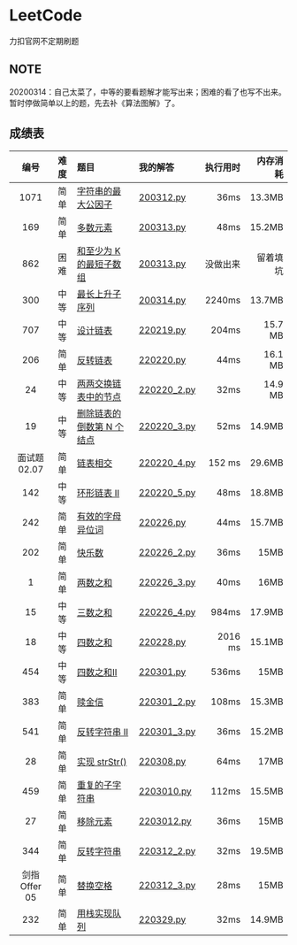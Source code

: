 # LeetCode
力扣官网不定期刷题
## NOTE
20200314：自己太菜了，中等的要看题解才能写出来；困难的看了也写不出来。暂时停做简单以上的题，先去补《算法图解》了。
## 成绩表
| 编号 | 难度 | 题目 | 我的解答 | 执行用时 | 内存消耗 |
|:----:|:----:|:-----|:---------|---------:|---------:|
|1071|简单|[字符串的最大公因子](https://leetcode-cn.com/problems/greatest-common-divisor-of-strings/)|[200312.py](Code/200312.py)|36ms|13.3MB|
|169|简单|[多数元素](https://leetcode-cn.com/problems/majority-element/)|[200313.py](Code/200313.py)|48ms|15.2MB|
|862|困难|[和至少为 K 的最短子数组](https://leetcode-cn.com/problems/shortest-subarray-with-sum-at-least-k/)|[200313.py](Code/200313.py)|没做出来|留着填坑|
|300|中等|[最长上升子序列](https://leetcode-cn.com/problems/longest-increasing-subsequence/)|[200314.py](Code/200314.py)|2240ms|13.7MB|
|707|中等|[设计链表](https://leetcode-cn.com/problems/design-linked-list/)|[220219.py](Code/220219.py)|204ms|15.7 MB|
|206|简单|[反转链表](https://leetcode-cn.com/problems/reverse-linked-list/)|[220220.py](Code/220220.py)|44ms|16.1 MB|
|24|中等|[两两交换链表中的节点](https://leetcode-cn.com/problems/swap-nodes-in-pairs/)|[220220_2.py](Code/220220_2.py)|32ms|14.9 MB|
|19|中等|[删除链表的倒数第 N 个结点](https://leetcode-cn.com/problems/remove-nth-node-from-end-of-list/)|[220220_3.py](Code/220220_3.py)|52ms|14.9MB|
|面试题 02.07|简单|[链表相交](https://leetcode-cn.com/problems/intersection-of-two-linked-lists-lcci/)|[220220_4.py](Code/220220_4.py)|152 ms |29.6MB|
|142|中等|[环形链表 II](https://leetcode-cn.com/problems/linked-list-cycle-ii/)|[220220_5.py](Code/220220_5.py)|48ms|18.8MB|
|242|简单|[有效的字母异位词](https://leetcode-cn.com/problems/valid-anagram/)|[220226.py](Code/220226.py)|44ms|15.7MB|
|202|简单|[快乐数](https://leetcode-cn.com/problems/happy-number/)|[220226_2.py](Code/220226_2.py)|36ms|15MB|
|1|简单|[两数之和](https://leetcode-cn.com/problems/two-sum/)|[220226_3.py](Code/220226_3.py)|40ms|16MB|
|15|中等|[三数之和](https://leetcode-cn.com/problems/3sum/)|[220226_4.py](Code/220226_4.py)|984ms|17.9MB|
|18|中等|[四数之和](https://leetcode-cn.com/problems/4sum/)|[220228.py](Code/220228.py)|2016 ms| 15.1MB|
|454|中等|[四数之和II](https://leetcode-cn.com/problems/4sum-ii/)|[220301.py](Code/220301.py)|536ms|15MB|
|383|简单|[赎金信](https://leetcode-cn.com/problems/ransom-note/)|[220301_2.py](Code/220301_2.py)|108ms| 15.3MB|
|541|简单|[反转字符串 II](https://leetcode-cn.com/problems/reverse-string-ii)|[220301_3.py](Code/220301_3.py)|36ms|15.2MB|
|28|简单|[实现 strStr()](https://leetcode-cn.com/problems/implement-strstr/)|[220308.py](Code/220308.py)|64ms|17MB|
|459|简单|[重复的子字符串](https://leetcode-cn.com/problems/repeated-substring-pattern/)|[2203010.py](Code220310.py)|112ms|15.5MB|
|27|简单|[移除元素](https://leetcode-cn.com/problems/remove-element/)|[2203012.py](Code220312.py)|36ms|15MB|
|344|简单|[反转字符串](https://leetcode-cn.com/problems/reverse-string/)|[220312_2.py](Code220312_2.py)|32ms|19.5MB|
|剑指 Offer 05|简单|[替换空格](https://leetcode-cn.com/problems/ti-huan-kong-ge-lcof/)|[220312_3.py](Code220312_3.py)|28ms|15MB|
|232|简单|[用栈实现队列](https://leetcode-cn.com/problems/implement-queue-using-stacks/)|[220329.py](Code220329.py)|32ms|14.9MB|
